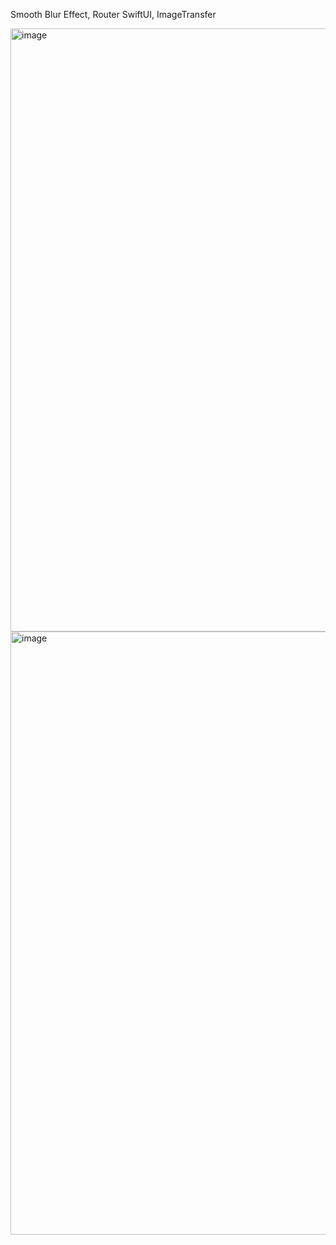 Smooth Blur Effect, Router SwiftUI, ImageTransfer

<img width="511" height="965" alt="image" src="https://github.com/user-attachments/assets/53c3cafd-b7f5-4697-a7ea-116818f0f21a" /> <img width="511" height="965" alt="image" src="https://github.com/user-attachments/assets/4c4044ea-2e22-4346-862c-469ec87f790c" />

